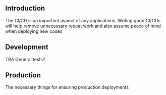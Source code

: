 ## Introduction
The CI/CD is an important aspect of any applications. Writing good CI/CDs will help remove unnecessary repeat work and also assume peace of mind when deploying new codes

## Development

TBA
General tests?

## Production

The necessary things for ensuring production deployments


